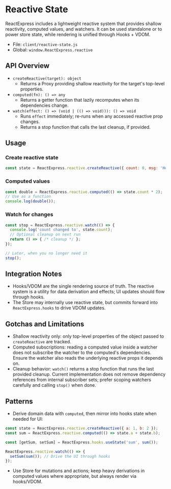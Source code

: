 # Reactive State

ReactExpress includes a lightweight reactive system that provides shallow reactivity, computed values, and watchers. It can be used standalone or to power store state, while rendering is unified through Hooks + VDOM.

- File: `client/reactive-state.js`
- Global: `window.ReactExpress.reactive`

## API Overview

- `createReactive(target): object`
  - Returns a Proxy providing shallow reactivity for the target's top-level properties.
- `computed(fn): () => any`
  - Returns a getter function that lazily recomputes when its dependencies change.
- `watch(effect: () => (void | (() => void))): () => void`
  - Runs `effect` immediately; re-runs when any accessed reactive prop changes.
  - Returns a stop function that calls the last cleanup, if provided.

## Usage

### Create reactive state
```js
const state = ReactExpress.reactive.createReactive({ count: 0, msg: 'Hello' });
```

### Computed values
```js
const double = ReactExpress.reactive.computed(() => state.count * 2);
// Use as a function
console.log(double());
```

### Watch for changes
```js
const stop = ReactExpress.reactive.watch(() => {
  console.log('count changed to', state.count);
  // Optional cleanup on next run
  return () => { /* cleanup */ };
});

// Later, when you no longer need it
stop();
```

## Integration Notes

- Hooks/VDOM are the single rendering source of truth. The reactive system is a utility for data derivation and effects; UI updates should flow through hooks.
- The Store may internally use reactive state, but commits forward into `ReactExpress.hooks` to drive VDOM updates.

## Gotchas and Limitations

- Shallow reactivity only: only top-level properties of the object passed to `createReactive` are tracked.
- Computed subscriptions: reading a computed value inside a watcher does not subscribe the watcher to the computed's dependencies. Ensure the watcher also reads the underlying reactive props it depends on.
- Cleanup behavior: `watch()` returns a stop function that runs the last provided cleanup. Current implementation does not remove dependency references from internal subscriber sets; prefer scoping watchers carefully and calling `stop()` when done.

## Patterns

- Derive domain data with `computed`, then mirror into hooks state when needed for UI:
```js
const state = ReactExpress.reactive.createReactive({ a: 1, b: 2 });
const sum = ReactExpress.reactive.computed(() => state.a + state.b);

const [getSum, setSum] = ReactExpress.hooks.useState('sum', sum());

ReactExpress.reactive.watch(() => {
  setSum(sum()); // Drive the UI through hooks
});
```

- Use Store for mutations and actions; keep heavy derivations in computed values where appropriate, but always render via hooks/VDOM.
